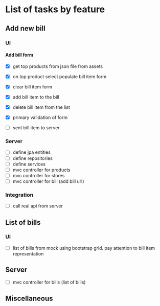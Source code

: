 
# List of tasks by feature
## Add new bill

### UI
#### Add bill form
- [x] get top products from json file from  assets
- [x] on top product select populate bill item form
- [x] clear bill item form
- [x] add bill item to the bill
- [x] delete bill item from the list
- [x] primary validation of form
- [ ] sent bill item to server


### Server
- [ ] define jpa entities
- [ ] define repositories
- [ ] define services
- [ ] mvc controller for products
- [ ] mvc controller for stores
- [ ] mvc controller for bill (add bill url)

### Integration
- [ ] call real api from server


## List of bills
### UI
- [ ] list of bills from mock using bootstrap grid. pay attention to bill item representation


## Server
- [ ] mvc controller for bills (list of bills)


## Miscellaneous 
